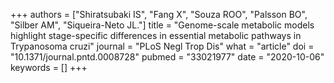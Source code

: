 +++
authors = ["Shiratsubaki IS", "Fang X", "Souza ROO", "Palsson BO", "Silber AM", "Siqueira-Neto JL."]
title = "Genome-scale metabolic models highlight stage-specific differences in essential metabolic pathways in Trypanosoma cruzi"
journal = "PLoS Negl Trop Dis"
what = "article"
doi = "10.1371/journal.pntd.0008728"
pubmed = "33021977"
date = "2020-10-06"
keywords = []
+++

